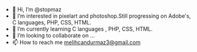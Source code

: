 - 👋 Hi, I’m @stopmaz
- 👀 I’m interested in pixelart and photoshop.Still progressing on Adobe's, C languages, PHP, CSS, HTML.
- 🌱 I’m currently learning C languages , PHP, CSS, HTML.
- 💞️ I’m looking to collaborate on ...
- 📫 How to reach me melihcandurmaz3@gmail.com

<!---
stopmaz/stopmaz is a ✨ special ✨ repository because its `README.md` (this file) appears on your GitHub profile.
You can click the Preview link to take a look at your changes.
--->
